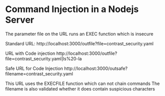 # Command Injection in a Nodejs Server
The parameter file on the URL runs an EXEC function which is insecure

Standard URL:
http://localhost:3000/outfile?file=contrast_security.yaml

URL with Code injection
http://localhost:3000/outfile?file=contrast_security.yaml|ls%20-la

Safe URL for Code Injection
http://localhost:3000/outsafe?filename=contrast_security.yaml

This URL uses the EXECFILE function which can not chain commands
The filename is also validated whether it does contain suspicious characters